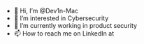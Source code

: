 - 👋 Hi, I’m @Dev1n-Mac
- 👀 I’m interested in Cybersecurity
- 🌱 I’m currently working in product security
- 📫 How to reach me on LinkedIn at [
](https://www.linkedin.com/in/devin-mccullum-784a72207/)
<!---
Dev1n-Mac/Dev1n-Mac is a ✨ special ✨ repository because its `README.md` (this file) appears on your GitHub profile.
You can click the Preview link to take a look at your changes.
--->
